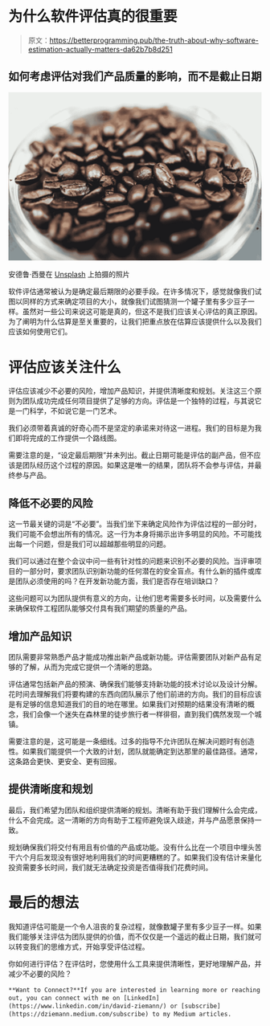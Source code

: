 # 为什么软件评估真的很重要

> 原文：<https://betterprogramming.pub/the-truth-about-why-software-estimation-actually-matters-da62b7b8d251>

## 如何考虑评估对我们产品质量的影响，而不是截止日期

![](img/3be038d951947d62828b4474e0832f15.png)

安德鲁·西曼在 [Unsplash](https://unsplash.com/s/photos/beans-in-jar?utm_source=unsplash&utm_medium=referral&utm_content=creditCopyText) 上拍摄的照片

软件评估通常被认为是确定最后期限的必要手段。在许多情况下，感觉就像我们试图以同样的方式来确定项目的大小，就像我们试图猜测一个罐子里有多少豆子一样。虽然对一些公司来说这可能是真的，但这不是我们应该关心评估的真正原因。为了阐明为什么估算是至关重要的，让我们把重点放在估算应该提供什么以及我们应该如何使用它们。

# 评估应该关注什么

评估应该减少不必要的风险，增加产品知识，并提供清晰度和规划。关注这三个原则为团队成功完成任何项目提供了足够的方向。评估是一个独特的过程，与其说它是一门科学，不如说它是一门艺术。

我们必须带着真诚的好奇心而不是坚定的承诺来对待这一进程。我们的目标是为我们即将完成的工作提供一个路线图。

需要注意的是，“设定最后期限”并未列出。截止日期可能是评估的副产品，但不应该是团队经历这个过程的原因。如果这是唯一的结果，团队将不会参与评估，并最终参与产品。

## 降低不必要的风险

这一节最关键的词是“不必要”。当我们坐下来确定风险作为评估过程的一部分时，我们可能不会想出所有的情况。这一行为本身将揭示出许多明显的风险。不可能找出每一个问题，但是我们可以超越那些明显的问题。

我们可以通过在整个会议中问一些有针对性的问题来识别不必要的风险。当评审项目的一部分时，要求团队识别新功能的任何潜在的安全盲点。有什么新的插件或库是团队必须使用的吗？在开发新功能方面，我们是否存在培训缺口？

这些问题可以为团队提供有意义的方向，让他们思考需要多长时间，以及需要什么来确保软件工程团队能够交付具有我们期望的质量的产品。

## 增加产品知识

团队需要非常熟悉产品才能成功推出新产品或新功能。评估需要团队对新产品有足够的了解，从而为完成它提供一个清晰的思路。

评估通常包括新产品的预演、确保我们能够支持新功能的技术讨论以及设计分解。花时间去理解我们将要构建的东西向团队展示了他们前进的方向。我们的目标应该是有足够的信息知道我们的目的地在哪里。如果我们对预期的结果没有清晰的概念，我们会像一个迷失在森林里的徒步旅行者一样徘徊，直到我们偶然发现一个城镇。

需要注意的是，这可能是一条细线。过多的指导不允许团队在解决问题时有创造性。如果我们能提供一个大致的计划，团队就能确定到达那里的最佳路径。通常，这条路会更快、更安全、更有回报。

## 提供清晰度和规划

最后，我们希望为团队和组织提供清晰的规划。清晰有助于我们理解什么会完成，什么不会完成。这一清晰的方向有助于工程师避免误入歧途，并与产品愿景保持一致。

规划确保我们将交付有用且有价值的产品或功能。没有什么比在一个项目中埋头苦干六个月后发现没有很好地利用我们的时间更糟糕的了。如果我们没有估计来量化投资需要多长时间，我们就无法确定投资是否值得我们花费时间。

# 最后的想法

我知道评估可能是一个令人沮丧的复杂过程，就像数罐子里有多少豆子一样。如果我们能够关注评估为团队提供的价值，而不仅仅是一个遥远的截止日期，我们就可以转变我们的思维方式，开始享受评估过程。

你如何进行评估？在评估时，您使用什么工具来提供清晰性，更好地理解产品，并减少不必要的风险？

```
**Want to Connect?**If you are interested in learning more or reaching out, you can connect with me on [LinkedIn](https://www.linkedin.com/in/david-ziemann/) or [subscribe](https://dziemann.medium.com/subscribe) to my Medium articles.
```